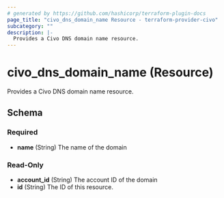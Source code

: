 ```yaml
---
# generated by https://github.com/hashicorp/terraform-plugin-docs
page_title: "civo_dns_domain_name Resource - terraform-provider-civo"
subcategory: ""
description: |-
  Provides a Civo DNS domain name resource.
---
```


# civo_dns_domain_name (Resource)

Provides a Civo DNS domain name resource.



<!-- schema generated by tfplugindocs -->
## Schema

### Required

- **name** (String) The name of the domain

### Read-Only

- **account_id** (String) The account ID of the domain
- **id** (String) The ID of this resource.


